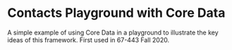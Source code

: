 Contacts Playground with Core Data
===
A simple example of using Core Data in a playground to illustrate the key ideas of this framework.  First used in 67-443 Fall 2020.
